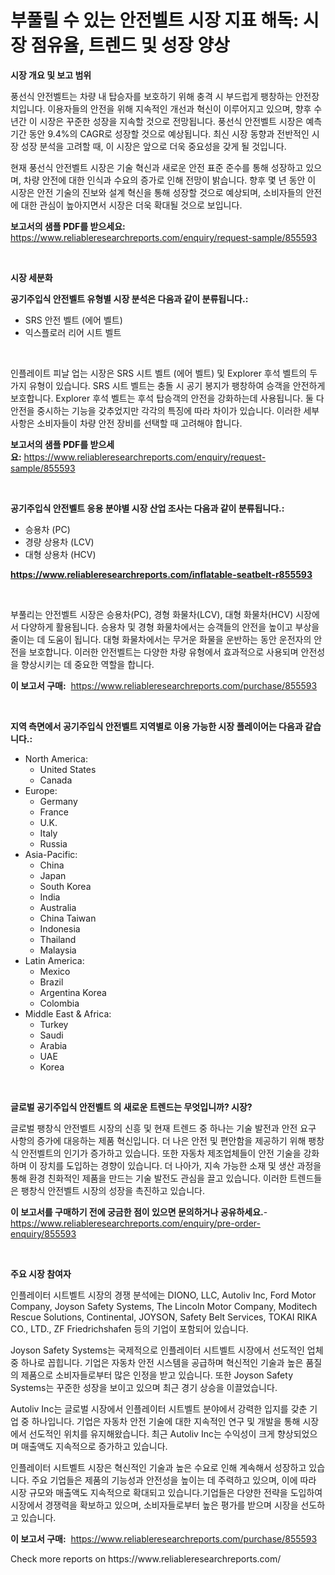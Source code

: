 <p><h1>부풀릴 수 있는 안전벨트 시장 지표 해독: 시장 점유율, 트렌드 및 성장 양상</h1></p><p><strong>시장 개요 및 보고 범위</strong></p>
<p><p>풍선식 안전벨트는 차량 내 탑승자를 보호하기 위해 충격 시 부드럽게 팽창하는 안전장치입니다. 이용자들의 안전을 위해 지속적인 개선과 혁신이 이루어지고 있으며, 향후 수년간 이 시장은 꾸준한 성장을 지속할 것으로 전망됩니다. 풍선식 안전벨트 시장은 예측 기간 동안 9.4%의 CAGR로 성장할 것으로 예상됩니다. 최신 시장 동향과 전반적인 시장 성장 분석을 고려할 때, 이 시장은 앞으로 더욱 중요성을 갖게 될 것입니다.</p><p>현재 풍선식 안전벨트 시장은 기술 혁신과 새로운 안전 표준 준수를 통해 성장하고 있으며, 차량 안전에 대한 인식과 수요의 증가로 인해 전망이 밝습니다. 향후 몇 년 동안 이 시장은 안전 기술의 진보와 설계 혁신을 통해 성장할 것으로 예상되며, 소비자들의 안전에 대한 관심이 높아지면서 시장은 더욱 확대될 것으로 보입니다.</p></p>
<p><strong>보고서의 샘플 PDF를 받으세요:</strong> <a href="https://www.reliableresearchreports.com/enquiry/request-sample/855593">https://www.reliableresearchreports.com/enquiry/request-sample/855593</a></p>
<p>&nbsp;</p>
<p><strong>시장 세분화</strong></p>
<p><strong>공기주입식 안전벨트 유형별 시장 분석은 다음과 같이 분류됩니다.:</strong></p>
<p><ul><li>SRS 안전 벨트 (에어 벨트)</li><li>익스플로러 리어 시트 벨트</li></ul></p>
<p>&nbsp;</p>
<p><p>인플레이트 피날 업는 시장은 SRS 시트 벨트 (에어 벨트) 및 Explorer 후석 벨트의 두 가지 유형이 있습니다. SRS 시트 벨트는 충돌 시 공기 봉지가 팽창하여 승객을 안전하게 보호합니다. Explorer 후석 벨트는 후석 탑승객의 안전을 강화하는데 사용됩니다. 둘 다 안전을 중시하는 기능을 갖추었지만 각각의 특징에 따라 차이가 있습니다. 이러한 세부 사항은 소비자들이 차량 안전 장비를 선택할 때 고려해야 합니다.</p></p>
<p><strong>보고서의 샘플 PDF를 받으세요:</strong>&nbsp;<a href="https://www.reliableresearchreports.com/enquiry/request-sample/855593">https://www.reliableresearchreports.com/enquiry/request-sample/855593</a></p>
<p>&nbsp;</p>
<p><strong> 공기주입식 안전벨트 응용 분야별 시장 산업 조사는 다음과 같이 분류됩니다.:</strong></p>
<p><ul><li>승용차 (PC)</li><li>경량 상용차 (LCV)</li><li>대형 상용차 (HCV)</li></ul></p>
<p><strong><a href="https://www.reliableresearchreports.com/inflatable-seatbelt-r855593">https://www.reliableresearchreports.com/inflatable-seatbelt-r855593</a></strong></p>
<p>&nbsp;</p>
<p><p>부풀리는 안전벨트 시장은 승용차(PC), 경형 화물차(LCV), 대형 화물차(HCV) 시장에서 다양하게 활용됩니다. 승용차 및 경형 화물차에서는 승객들의 안전을 높이고 부상을 줄이는 데 도움이 됩니다. 대형 화물차에서는 무거운 화물을 운반하는 동안 운전자의 안전을 보호합니다. 이러한 안전벨트는 다양한 차량 유형에서 효과적으로 사용되며 안전성을 향상시키는 데 중요한 역할을 합니다.</p></p>
<p><strong>이 보고서 구매:</strong>&nbsp; <a href="https://www.reliableresearchreports.com/purchase/855593">https://www.reliableresearchreports.com/purchase/855593</a></p>
<p>&nbsp;</p>
<p><strong>지역 측면에서 공기주입식 안전벨트 지역별로 이용 가능한 시장 플레이어는 다음과 같습니다.:</strong></p>
<p><ul>
    <li>
        North America:
        <ul>
            <li>United States</li>
            <li>Canada</li>
        </ul>
    </li>
    <li>
        Europe:
        <ul>
            <li>Germany</li>
            <li>France</li>
            <li>U.K.</li>
            <li>Italy</li>
            <li>Russia</li>
        </ul>
    </li>
    <li>
        Asia-Pacific:
        <ul>
            <li>China</li>
            <li>Japan</li>
            <li>South Korea</li>
            <li>India</li>
            <li>Australia</li>
            <li>China Taiwan</li>
            <li>Indonesia</li>
            <li>Thailand</li>
            <li>Malaysia</li>
        </ul>
    </li>
    <li>
        Latin America:
        <ul>
            <li>Mexico</li>
            <li>Brazil</li>
            <li>Argentina Korea</li>
            <li>Colombia</li>
        </ul>
    </li>
    <li>
        Middle East & Africa:
        <ul>
            <li>Turkey</li>
            <li>Saudi</li>
            <li>Arabia</li>
            <li>UAE</li>
            <li>Korea</li>
        </ul>
    </li>
    </ul></p>
<p>&nbsp;</p>
<p><strong>글로벌 공기주입식 안전벨트 의 새로운 트렌드는 무엇입니까? 시장?</strong></p>
<p><p>글로벌 팽창식 안전벨트 시장의 신흥 및 현재 트렌드 중 하나는 기술 발전과 안전 요구 사항의 증가에 대응하는 제품 혁신입니다. 더 나은 안전 및 편안함을 제공하기 위해 팽창식 안전벨트의 인기가 증가하고 있습니다. 또한 자동차 제조업체들이 안전 기술을 강화하며 이 장치를 도입하는 경향이 있습니다. 더 나아가, 지속 가능한 소재 및 생산 과정을 통해 환경 친화적인 제품을 만드는 기술 발전도 관심을 끌고 있습니다. 이러한 트렌드들은 팽창식 안전벨트 시장의 성장을 촉진하고 있습니다.</p></p>
<p><strong>이 보고서를 구매하기 전에 궁금한 점이 있으면 문의하거나 공유하세요.</strong>- <a href="https://www.reliableresearchreports.com/enquiry/pre-order-enquiry/855593">https://www.reliableresearchreports.com/enquiry/pre-order-enquiry/855593</a></p>
<p>&nbsp;</p>
<p><strong>주요 시장 참여자</strong></p>
<p><p>인플레이터 시트벨트 시장의 경쟁 분석에는 DIONO, LLC, Autoliv Inc, Ford Motor Company, Joyson Safety Systems, The Lincoln Motor Company, Moditech Rescue Solutions, Continental, JOYSON, Safety Belt Services, TOKAI RIKA CO., LTD., ZF Friedrichshafen 등의 기업이 포함되어 있습니다. </p><p>Joyson Safety Systems는 국제적으로 인플레이터 시트벨트 시장에서 선도적인 업체 중 하나로 꼽힙니다. 기업은 자동차 안전 시스템을 공급하며 혁신적인 기술과 높은 품질의 제품으로 소비자들로부터 많은 인정을 받고 있습니다. 또한 Joyson Safety Systems는 꾸준한 성장을 보이고 있으며 최근 경기 상승을 이끌었습니다.</p><p>Autoliv Inc는 글로벌 시장에서 인플레이터 시트벨트 분야에서 강력한 입지를 갖춘 기업 중 하나입니다. 기업은 자동차 안전 기술에 대한 지속적인 연구 및 개발을 통해 시장에서 선도적인 위치를 유지해왔습니다. 최근 Autoliv Inc는 수익성이 크게 향상되었으며 매출액도 지속적으로 증가하고 있습니다.</p><p>인플레이터 시트벨트 시장은 혁신적인 기술과 높은 수요로 인해 계속해서 성장하고 있습니다. 주요 기업들은 제품의 기능성과 안전성을 높이는 데 주력하고 있으며, 이에 따라 시장 규모와 매출액도 지속적으로 확대되고 있습니다.기업들은 다양한 전략을 도입하여 시장에서 경쟁력을 확보하고 있으며, 소비자들로부터 높은 평가를 받으며 시장을 선도하고 있습니다.</p></p>
<p><strong>이 보고서 구매:</strong>&nbsp;&nbsp;<a href="https://www.reliableresearchreports.com/purchase/855593">https://www.reliableresearchreports.com/purchase/855593</a></p>
<p>Check more reports on https://www.reliableresearchreports.com/</p>